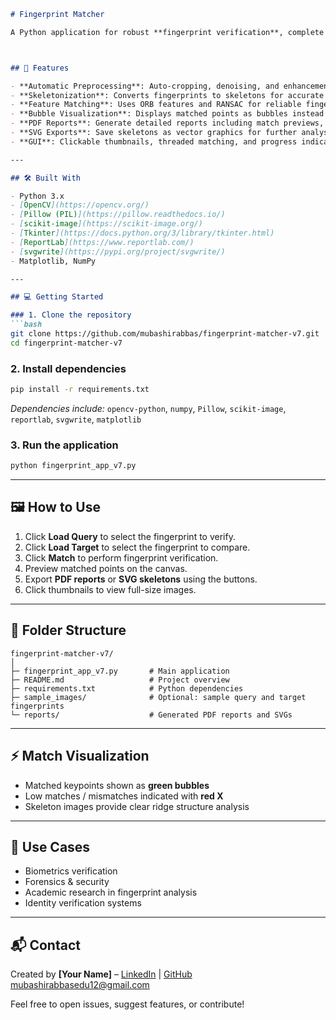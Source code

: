

````markdown
# Fingerprint Matcher 

A Python application for robust **fingerprint verification**, complete with visual reports, skeleton SVG exports, and an intuitive GUI.



## 🚀 Features

- **Automatic Preprocessing**: Auto-cropping, denoising, and enhancement of fingerprint images.  
- **Skeletonization**: Converts fingerprints to skeletons for accurate feature extraction.  
- **Feature Matching**: Uses ORB features and RANSAC for reliable fingerprint comparison.  
- **Bubble Visualization**: Displays matched points as bubbles instead of cluttered lines; mismatches are clearly marked.  
- **PDF Reports**: Generate detailed reports including match previews, thumbnails, skeletons, and statistics.  
- **SVG Exports**: Save skeletons as vector graphics for further analysis.  
- **GUI**: Clickable thumbnails, threaded matching, and progress indicators for smooth interaction.

---

## 🛠️ Built With

- Python 3.x  
- [OpenCV](https://opencv.org/)  
- [Pillow (PIL)](https://pillow.readthedocs.io/)  
- [scikit-image](https://scikit-image.org/)  
- [Tkinter](https://docs.python.org/3/library/tkinter.html)  
- [ReportLab](https://www.reportlab.com/)  
- [svgwrite](https://pypi.org/project/svgwrite/)  
- Matplotlib, NumPy  

---

## 💻 Getting Started

### 1. Clone the repository
```bash
git clone https://github.com/mubashirabbas/fingerprint-matcher-v7.git
cd fingerprint-matcher-v7
````

### 2. Install dependencies

```bash
pip install -r requirements.txt
```

*Dependencies include:* `opencv-python`, `numpy`, `Pillow`, `scikit-image`, `reportlab`, `svgwrite`, `matplotlib`

### 3. Run the application

```bash
python fingerprint_app_v7.py
```

---

## 🖼️ How to Use

1. Click **Load Query** to select the fingerprint to verify.
2. Click **Load Target** to select the fingerprint to compare.
3. Click **Match** to perform fingerprint verification.
4. Preview matched points on the canvas.
5. Export **PDF reports** or **SVG skeletons** using the buttons.
6. Click thumbnails to view full-size images.

---

## 📂 Folder Structure

```
fingerprint-matcher-v7/
│
├─ fingerprint_app_v7.py       # Main application
├─ README.md                   # Project overview
├─ requirements.txt            # Python dependencies
├─ sample_images/              # Optional: sample query and target fingerprints
└─ reports/                    # Generated PDF reports and SVGs
```

---

## ⚡ Match Visualization

* Matched keypoints shown as **green bubbles**
* Low matches / mismatches indicated with **red X**
* Skeleton images provide clear ridge structure analysis

---

## 🎯 Use Cases

* Biometrics verification
* Forensics & security
* Academic research in fingerprint analysis
* Identity verification systems

---



## 📬 Contact

Created by **\[Your Name]** – [LinkedIn](https://www.linkedin.com/in/mubashirabbas/) | [GitHub](https://github.com/mubashirabbass)
mubashirabbasedu12@gmail.com

Feel free to open issues, suggest features, or contribute!

```

 
